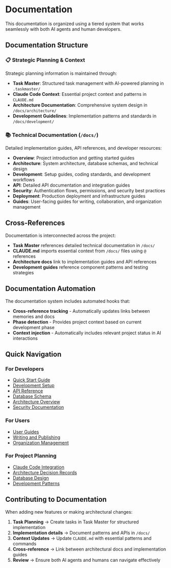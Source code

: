 # Documentation

This documentation is organized using a tiered system that works seamlessly with both AI agents and human developers.

## Documentation Structure

### 📋 Strategic Planning & Context

Strategic planning information is maintained through:

- **Task Master**: Structured task management with AI-powered planning in `.taskmaster/`
- **Claude Code Context**: Essential project context and patterns in `CLAUDE.md`
- **Architecture Documentation**: Comprehensive system design in `/docs/architecture/`
- **Development Guidelines**: Implementation patterns and standards in `/docs/development/`

### 📚 Technical Documentation (`/docs/`)

Detailed implementation guides, API references, and developer resources:

- **Overview**: Project introduction and getting started guides
- **Architecture**: System architecture, database schemas, and technical design
- **Development**: Setup guides, coding standards, and development workflows
- **API**: Detailed API documentation and integration guides
- **Security**: Authentication flows, permissions, and security best practices
- **Deployment**: Production deployment and infrastructure guides
- **Guides**: User-facing guides for writing, collaboration, and organization management

## Cross-References

Documentation is interconnected across the project:

- **Task Master** references detailed technical documentation in `/docs/`
- **CLAUDE.md** imports essential context from `/docs/` files using `@` references
- **Architecture docs** link to implementation guides and API references
- **Development guides** reference component patterns and testing strategies

## Documentation Automation

The documentation system includes automated hooks that:

- **Cross-reference tracking** - Automatically updates links between memories and docs
- **Phase detection** - Provides project context based on current development phase
- **Context injection** - Automatically includes relevant project status in AI interactions

## Quick Navigation

### For Developers

- [Quick Start Guide](./overview/quickstart.md)
- [Development Setup](./development/setup.md)
- [API Reference](./api/index.md)
- [Database Schema](./api/database.md)
- [Architecture Overview](./architecture/index.md)
- [Security Documentation](./security/index.md)

### For Users

- [User Guides](./guides/index.md)
- [Writing and Publishing](./guides/writing-and-publishing.md)
- [Organization Management](./guides/organization-management.md)

### For Project Planning

- [Claude Code Integration](./CLAUDE.md)
- [Architecture Decision Records](./architecture/index.md)
- [Database Design](./api/database.md)
- [Development Patterns](./development/index.md)

## Contributing to Documentation

When adding new features or making architectural changes:

1. **Task Planning** → Create tasks in Task Master for structured implementation
2. **Implementation details** → Document patterns and APIs in `/docs/`
3. **Context Updates** → Update `CLAUDE.md` with essential patterns and commands
4. **Cross-reference** → Link between architectural docs and implementation guides
5. **Review** → Ensure both AI agents and humans can navigate effectively
